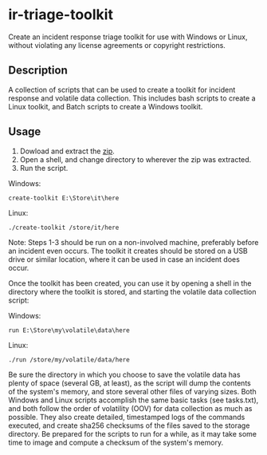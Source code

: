 ir-triage-toolkit
=================

Create an incident response triage toolkit for use with Windows or
Linux, without violating any license agreements or copyright
restrictions.

## Description
A collection of scripts that can be used to create a toolkit for
incident response and volatile data collection. This includes bash
scripts to create a Linux toolkit, and Batch scripts to create a Windows
toolkit.

## Usage
1. Dowload and extract the [zip](https://github.com/george2/ir-triage-toolkit/archive/master.zip).
2. Open a shell, and change directory to wherever the zip was extracted.
3. Run the script.

Windows:

    create-toolkit E:\Store\it\here

Linux:

    ./create-toolkit /store/it/here

Note: Steps 1-3 should be run on a non-involved machine, preferably
before an incident even occurs. The toolkit it creates should be stored
on a USB drive or similar location, where it can be used in case an
incident does occur.

Once the toolkit has been created, you can use it by opening a shell in
the directory where the toolkit is stored, and starting the volatile
data collection script:

Windows:

    run E:\Store\my\volatile\data\here

Linux:

    ./run /store/my/volatile/data/here

Be sure the directory in which you choose to save the volatile data has
plenty of space (several GB, at least), as the script will dump the
contents of the system's memory, and store several other files of
varying sizes. Both Windows and Linux scripts accomplish the same basic
tasks (see tasks.txt), and both follow the order of volatility (OOV) for
data collection as much as possible. They also create detailed,
timestamped logs of the commands executed, and create sha256 checksums
of the files saved to the storage directory. Be prepared for the scripts
to run for a while, as it may take some time to image and compute a
checksum of the system's memory.
